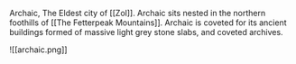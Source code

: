 Archaic, The Eldest city of [[Zol]]. Archaic sits nested in the northern foothills of [[The Fetterpeak Mountains]]. Archaic is coveted for its ancient buildings formed of massive light grey stone slabs, and coveted archives.

![[archaic.png]]